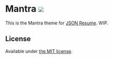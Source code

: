 # Mantra [![](https://badge.fury.io/js/jsonresume-theme-mantra.svg)](https://www.npmjs.org/package/jsonresume-theme-mantra)

This is the Mantra theme for [JSON Resume](http://jsonresume.org/). WIP.

## License

Available under [the MIT license](https://opensource.org/licenses/mit-license.php).
